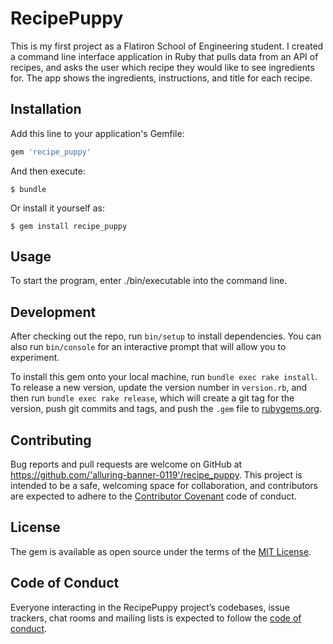 

# RecipePuppy

This is my first project as a Flatiron School of Engineering student. I created a command line interface application in Ruby that pulls data from an API of recipes, and asks the user which recipe they would like to see ingredients for. The app shows the ingredients, instructions, and title for each recipe.  


## Installation

Add this line to your application's Gemfile:

```ruby
gem 'recipe_puppy'
```

And then execute:

    $ bundle

Or install it yourself as:

    $ gem install recipe_puppy

## Usage

To start the program, enter ./bin/executable into the command line. 

## Development

After checking out the repo, run `bin/setup` to install dependencies. You can also run `bin/console` for an interactive prompt that will allow you to experiment.

To install this gem onto your local machine, run `bundle exec rake install`. To release a new version, update the version number in `version.rb`, and then run `bundle exec rake release`, which will create a git tag for the version, push git commits and tags, and push the `.gem` file to [rubygems.org](https://rubygems.org).

## Contributing

Bug reports and pull requests are welcome on GitHub at https://github.com/'alluring-banner-0119'/recipe_puppy. This project is intended to be a safe, welcoming space for collaboration, and contributors are expected to adhere to the [Contributor Covenant](http://contributor-covenant.org) code of conduct.

## License

The gem is available as open source under the terms of the [MIT License](https://opensource.org/licenses/MIT).

## Code of Conduct

Everyone interacting in the RecipePuppy project’s codebases, issue trackers, chat rooms and mailing lists is expected to follow the [code of conduct](https://github.com/'alluring-banner-0119'/recipe_puppy/blob/master/CODE_OF_CONDUCT.md).


